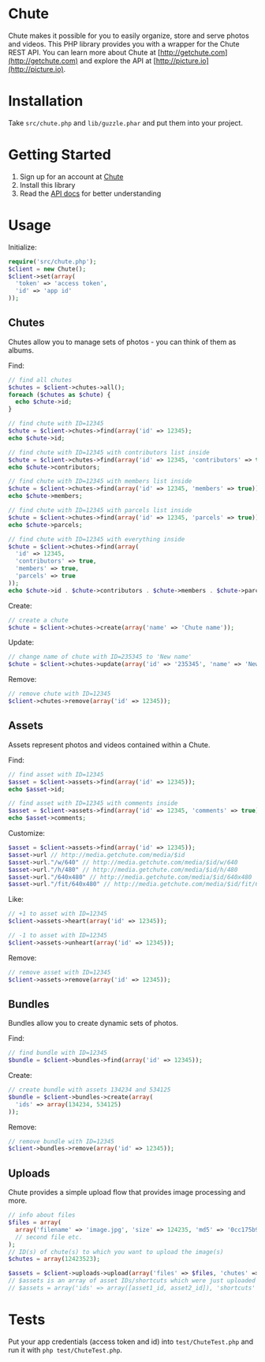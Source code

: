 # Chute

Chute makes it possible for you to easily organize, store and serve photos and videos.  This PHP library provides you with a wrapper for the Chute REST API.
You can learn more about Chute at [http://getchute.com](http://getchute.com) and explore the API at [http://picture.io](http://picture.io).

# Installation

Take `src/chute.php` and `lib/guzzle.phar` and put them into your project.

# Getting Started

1. Sign up for an account at [Chute](http://auth.getchute.com/signup?authorization=4f541b8e38ecef3f4d000001)
2. Install this library
3. Read the [API docs](http://explore.picture.io) for better understanding

# Usage

Initialize:

```php
require('src/chute.php');
$client = new Chute();
$client->set(array(
  'token' => 'access token',
  'id' => 'app id'
));
```

## Chutes

Chutes allow you to manage sets of photos - you can think of them as albums.

Find:

```php
// find all chutes
$chutes = $client->chutes->all();
foreach ($chutes as $chute) {
  echo $chute->id;
}

// find chute with ID=12345
$chute = $client->chutes->find(array('id' => 12345);
echo $chute->id;

// find chute with ID=12345 with contributors list inside
$chute = $client->chutes->find(array('id' => 12345, 'contributors' => true));
echo $chute->contributors;

// find chute with ID=12345 with members list inside
$chute = $client->chutes->find(array('id' => 12345, 'members' => true));
echo $chute->members;

// find chute with ID=12345 with parcels list inside
$chute = $client->chutes->find(array('id' => 12345, 'parcels' => true));
echo $chute->parcels;

// find chute with ID=12345 with everything inside
$chute = $client->chutes->find(array(
  'id' => 12345,
  'contributors' => true,
  'members' => true,
  'parcels' => true
));
echo $chute->id . $chute->contributors . $chute->members . $chute->parcels;
```

Create:

```php
// create a chute
$chute = $client->chutes->create(array('name' => 'Chute name'));
```

Update:

```php
// change name of chute with ID=235345 to 'New name'
$chute = $client->chutes->update(array('id' => '235345', 'name' => 'New name'));
```

Remove:

```php
// remove chute with ID=12345
$client->chutes->remove(array('id' => 12345));
```

## Assets

Assets represent photos and videos contained within a Chute.

Find:

```php
// find asset with ID=12345
$asset = $client->assets->find(array('id' => 12345));
echo $asset->id;

// find asset with ID=12345 with comments inside
$asset = $client->assets->find(array('id' => 12345, 'comments' => true));
echo $asset->comments;
```

Customize:

```php
$asset = $client->assets->find(array('id' => 12345));
$asset->url // http://media.getchute.com/media/$id
$asset->url."/w/640" // http://media.getchute.com/media/$id/w/640
$asset->url."/h/480" // http://media.getchute.com/media/$id/h/480
$asset->url."/640x480" // http://media.getchute.com/media/$id/640x480
$asset->url."/fit/640x480" // http://media.getchute.com/media/$id/fit/640x480
```

Like:

```php
// +1 to asset with ID=12345
$client->assets->heart(array('id' => 12345));

// -1 to asset with ID=12345
$client->assets->unheart(array('id' => 12345));
```

Remove:

```php
// remove asset with ID=12345
$client->assets->remove(array('id' => 12345));
```

## Bundles

Bundles allow you to create dynamic sets of photos.

Find:

```php
// find bundle with ID=12345
$bundle = $client->bundles->find(array('id' => 12345));
```

Create:

```php
// create bundle with assets 134234 and 534125
$bundle = $client->bundles->create(array(
  'ids' => array(134234, 534125)
));
```

Remove:

```php
// remove bundle with ID=12345
$client->bundles->remove(array('id' => 12345));
```

## Uploads

Chute provides a simple upload flow that provides image processing and more.

```php
// info about files
$files = array(
  array('filename' => 'image.jpg', 'size' => 124235, 'md5' => '0cc175b9c0f1b6a831c399e269772661')
  // second file etc.
);
// ID(s) of chute(s) to which you want to upload the image(s)
$chutes = array(12423523);

$assets = $client->uploads->upload(array('files' => $files, 'chutes' => $chutes));
// $assets is an array of asset IDs/shortcuts which were just uploaded
// $assets = array('ids' => array([asset1_id, asset2_id]), 'shortcuts' => array([asset1_shortcut, asset2_shortcut]))
```

# Tests

Put your app credentials (access token and id) into `test/ChuteTest.php` and run it with `php test/ChuteTest.php`.
